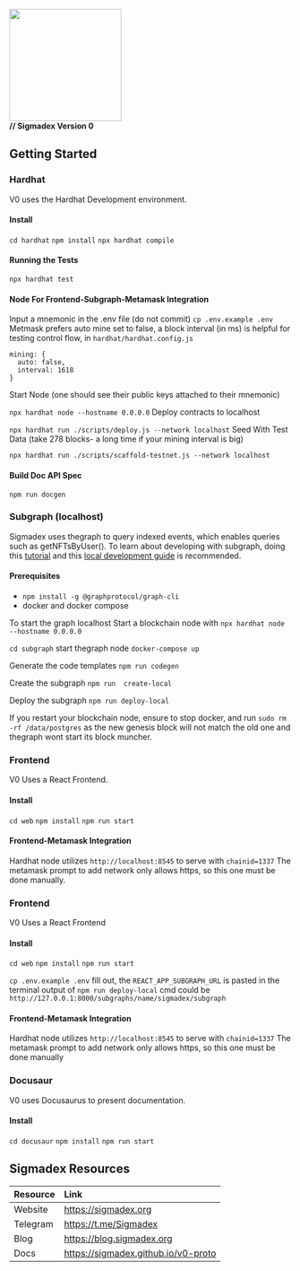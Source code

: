 <br>
<img src="https://i.imgur.com/PwOJmQN.png" width="200px">
<br>
<b>// Sigmadex Version 0</b>

## Getting Started

### Hardhat
V0 uses the Hardhat Development environment.

#### Install
``cd hardhat``
``npm install``
``npx hardhat compile``

#### Running the Tests
``npx hardhat test``

#### Node For Frontend-Subgraph-Metamask Integration
Input a mnemonic in the .env file (do not commit)
``cp .env.example .env``
Metmask prefers auto mine set to false, a block interval (in ms) is helpful for testing control flow, in `hardhat/hardhat.config.js`
```
mining: {
  auto: false,
  interval: 1618
}
  ```
Start Node (one should see their public keys attached to their mnemonic)

``npx hardhat node --hostname 0.0.0.0``
Deploy contracts to localhost

``npx hardhat run ./scripts/deploy.js --network localhost``
Seed With Test Data (take 278 blocks- a long time if your mining interval is big)

``npx hardhat run ./scripts/scaffold-testnet.js --network localhost``


#### Build Doc API Spec
``npm run docgen``


### Subgraph (localhost)
Sigmadex uses thegraph to query indexed events, which enables queries such as getNFTsByUser(). To learn about developing with subgraph, doing this [tutorial](https://thegraph.academy/developers/defining-a-subgraph/) and this [local development guide](https://thegraph.academy/developers/local-development/) is recommended.

#### Prerequisites
- ``npm install -g @graphprotocol/graph-cli``
- docker and docker compose

To start the graph localhost
Start a blockchain node with ``npx hardhat node --hostname 0.0.0.0``

``cd subgraph``
start thegraph node ``docker-compose up``

Generate the code templates ``npm run codegen``

Create the subgraph ``npm run  create-local``

Deploy the subgraph ``npm run deploy-local``

If you restart your blockchain node, ensure to stop docker, and run ``sudo rm -rf /data/postgres`` as the new genesis block will not match the old one and thegraph wont start its block muncher.

### Frontend
V0 Uses a React Frontend.

#### Install
``cd web``
``npm install``
``npm run start``

#### Frontend-Metamask Integration
Hardhat node utilizes `http://localhost:8545` to serve with `chainid=1337`
The metamask prompt to add network only allows https, so this one must be done manually.

### Frontend
V0 Uses a React Frontend

#### Install
``cd web``
``npm install``
``npm run start``

``cp .env.example .env``
fill out, the `REACT_APP_SUBGRAPH_URL` is pasted in the terminal output of ``npm run deploy-local`` cmd could be `http://127.0.0.1:8000/subgraphs/name/sigmadex/subgraph`

#### Frontend-Metamask Integration
Hardhat node utilizes `http://localhost:8545` to serve with `chainid=1337`
The metamask prompt to add network only allows https, so this one must be done manually


### Docusaur
V0 uses Docusaurus to present documentation.

#### Install
``cd docusaur``
``npm install``
``npm run start``


## Sigmadex Resources
|Resource|Link                 |
|:-------|:--------------------|
|Website|https://sigmadex.org  |
|Telegram|https://t.me/Sigmadex|
|Blog|https://blog.sigmadex.org|
|Docs|https://sigmadex.github.io/v0-proto|
